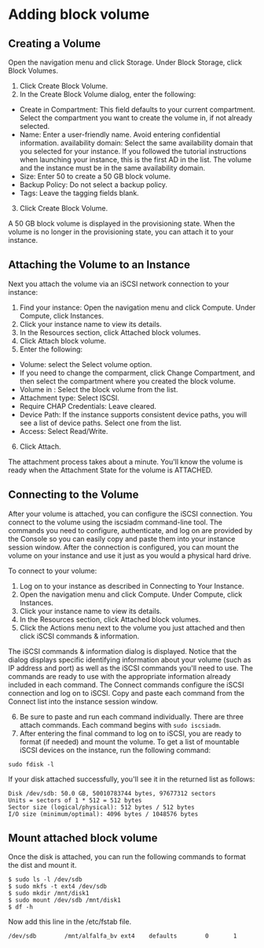 # Adding block volume

## Creating a Volume

Open the navigation menu and click Storage. Under Block Storage, click Block Volumes.

1. Click Create Block Volume.
2. In the Create Block Volume dialog, enter the following:
  * Create in Compartment: This field defaults to your current compartment. Select the compartment you want to create the volume in, if not already selected.
  * Name: Enter a user-friendly name. Avoid entering confidential information.
availability domain: Select the same availability domain  that you selected for your instance. If you followed the tutorial instructions when launching your instance, this is the first AD in the list. The volume and the instance must be in the same availability domain.
  * Size: Enter 50 to create a 50 GB block volume.
  * Backup Policy: Do not select a backup policy.
  * Tags: Leave the tagging fields blank.
3. Click Create Block Volume.


A 50 GB block volume is displayed in the provisioning state. When the volume is no longer in the provisioning state, you can attach it to your instance.

## Attaching the Volume to an Instance

Next you attach the volume via an iSCSI  network connection to your instance:

1. Find your instance: Open the navigation menu and click Compute. Under Compute, click Instances.
2. Click your instance name to view its details.
3. In the Resources section, click Attached block volumes.
4. Click Attach block volume.
5. Enter the following:
  * Volume: select the Select volume option.
  * If you need to change the comparment, click Change Compartment, and then select the compartment where you created the block volume.
  * Volume in <compartment>: Select the block volume from the list.
  * Attachment type: Select ISCSI.
  * Require CHAP Credentials: Leave cleared.
  * Device Path: If the instance supports consistent device paths, you will see a list of device paths. Select one from the list.
  * Access: Select Read/Write.
6. Click Attach.

The attachment process takes about a minute. You'll know the volume is ready when the Attachment State for the volume is ATTACHED.

## Connecting to the Volume

After your volume is attached, you can configure the iSCSI connection. You connect to the volume using the iscsiadm command-line tool. The commands you need to configure, authenticate, and log on are provided by the Console so you can easily copy and paste them into your instance session window. After the connection is configured, you can mount the volume on your instance and use it just as you would a physical hard drive.

To connect to your volume:

1. Log on to your instance as described in Connecting to Your Instance.
2. Open the navigation menu and click Compute. Under Compute, click Instances.
3. Click your instance name to view its details.
4. In the Resources section, click Attached block volumes.
5. Click the Actions menu next to the volume you just attached and then click iSCSI commands & information.

The iSCSI commands & information dialog is displayed. Notice that the dialog displays specific identifying information about your volume (such as IP address and port) as well as the iSCSI commands you'll need to use. The commands are ready to use with the appropriate information already included in each command.
The Connect commands configure the iSCSI connection and log on to iSCSI. Copy and paste each command from the Connect list into the instance session window.

6. Be sure to paste and run each command individually. There are three attach commands. Each command begins with `sudo iscsiadm`.
7. After entering the final command to log on to iSCSI, you are ready to format (if needed) and mount the volume. To get a list of mountable iSCSI devices on the instance, run the following command:

```
sudo fdisk -l
```

If your disk attached successfully, you'll see it in the returned list as follows:

```
Disk /dev/sdb: 50.0 GB, 50010783744 bytes, 97677312 sectors
Units = sectors of 1 * 512 = 512 bytes
Sector size (logical/physical): 512 bytes / 512 bytes
I/O size (minimum/optimal): 4096 bytes / 1048576 bytes
```

## Mount attached block volume
 
 Once the disk is attached, you can run the following commands to format the dist and mount it.
 
 ```
 $ sudo ls -l /dev/sdb
 $ sudo mkfs -t ext4 /dev/sdb
 $ sudo mkdir /mnt/disk1
 $ sudo mount /dev/sdb /mnt/disk1
 $ df -h
 ```

 Now add this line in the /etc/fstab file.
 
 ```
 /dev/sdb        /mnt/alfalfa_bv ext4    defaults        0       1
 ```
